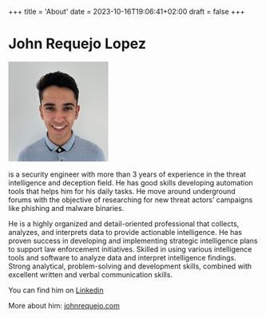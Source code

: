 +++
title = 'About'
date = 2023-10-16T19:06:41+02:00
draft = false
+++

# John Requejo Lopez

[![Alt text](profile.jpg)](https://digitalocean.com)



is a security engineer with more than 3 years of experience in the threat intelligence and deception field. He has good skills developing automation tools that helps him for his daily tasks. He move around underground forums with the objective of researching for new threat actors’ campaigns like phishing and malware binaries.

He is a highly organized and detail-oriented professional that collects, analyzes, and interprets data to provide actionable intelligence. He has proven success in developing and implementing strategic intelligence plans to support law enforcement initiatives. Skilled in using various intelligence tools and software to analyze data and interpret intelligence findings. Strong analytical, problem-solving and development skills, combined with excellent written and verbal communication skills.

You can find him on [Linkedin](https://www.linkedin.com/in/johnrequejolopez/)

More about him: [johnrequejo.com](https://johnrequejo.com/)